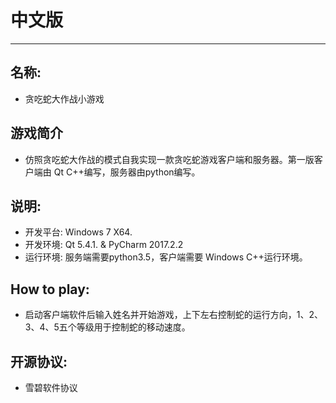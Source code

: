 
# 中文版
____

## 名称:
- 贪吃蛇大作战小游戏

## 游戏简介
- 仿照贪吃蛇大作战的模式自我实现一款贪吃蛇游戏客户端和服务器。第一版客户端由 Qt C++编写，服务器由python编写。

## 说明:
- 开发平台: Windows 7 X64.
- 开发环境: Qt 5.4.1. & PyCharm 2017.2.2
- 运行环境: 服务端需要python3.5，客户端需要 Windows C++运行环境。

## How to play:
- 启动客户端软件后输入姓名并开始游戏，上下左右控制蛇的运行方向，1、2、3、4、5五个等级用于控制蛇的移动速度。

## 开源协议:
- 雪碧软件协议
